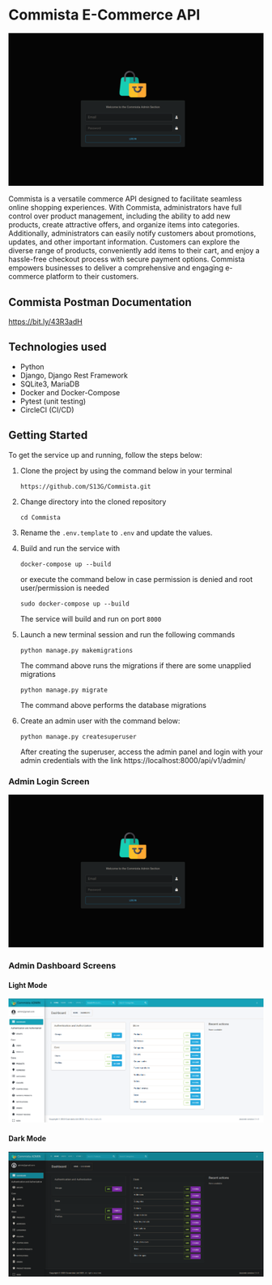 # Commista E-Commerce API

![img.png](img.png)

Commista is a versatile commerce API designed to facilitate seamless online shopping experiences. With Commista,
administrators have full control over product management, including the ability to add new products, create attractive
offers, and organize items into categories. Additionally, administrators can easily notify customers about promotions,
updates, and other important information. Customers can explore the diverse range of products, conveniently add items to
their cart, and enjoy a hassle-free checkout process with secure payment options. Commista empowers businesses to
deliver a comprehensive and engaging e-commerce platform to their customers.

## Commista Postman Documentation

https://bit.ly/43R3adH

## Technologies used

- Python
- Django, Django Rest Framework
- SQLite3, MariaDB
- Docker and Docker-Compose
- Pytest (unit testing)
- CircleCI (CI/CD)

## Getting Started

To get the service up and running, follow the steps below:

1) Clone the project by using the command below in your terminal
    ```
    https://github.com/S13G/Commista.git
    ```
2) Change directory into the cloned repository
    ```
    cd Commista
    ```
3) Rename the ``.env.template`` to ``.env`` and update the values.

4) Build and run the service with
   ```
   docker-compose up --build
   ```
   or execute the command below in case permission is denied and root user/permission is needed
   ```
   sudo docker-compose up --build
   ```
   The service will build and run on port ``8000``
5) Launch a new terminal session and run the following commands
   ```
   python manage.py makemigrations
   ```
   The command above runs the migrations if there are some unapplied migrations
   ```
   python manage.py migrate
   ```
   The command above performs the database migrations
6) Create an admin user with the command below:
   ```
   python manage.py createsuperuser
   ```
   After creating the superuser, access the admin panel and login with your admin credentials with the
   link https://localhost:8000/api/v1/admin/

### Admin Login Screen

![img.png](img.png)

### Admin Dashboard Screens

#### Light Mode

![pic2.png](static%2Fpic2.png)

#### Dark Mode

![pic3.png](static%2Fpic3.png)
